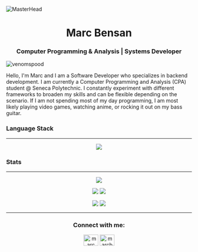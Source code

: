![MasterHead](https://i.pinimg.com/originals/99/cd/09/99cd0925c516b5d0a740dffd03c3e0df.gif)

<h1 align="center">Marc Bensan</h1>
<h3 align="center">Computer Programming & Analysis | Systems Developer</h3>

<p align="left"> <img src="https://komarev.com/ghpvc/?username=venomspood&label=Profile%20views&color=0e75b6&style=flat" alt="venomspood" /> </p>

Hello, I'm Marc and I am a Software Developer who specializes in backend development. I am currently a Computer Programming and Analysis (CPA) student @ Seneca Polytechnic. I constantly experiment with different frameworks to broaden my skills and can be flexible depending on the scenario. If I am not spending most of my day programming, I am most likely playing video games, watching anime, or rocking it out on my bass guitar.​​​​​​​

<h3 align="left">Language Stack</h3>
<hr>

<p align="center">
    <a href="https://skillicons.dev">
      <img src="https://skillicons.dev/icons?i=js,py,express,flask,react,nodejs,mongodb,tailwind,vscode,git,githubactions,mysql,cpp,c,aws,codepen,linux,bash,css,discord,github,html,regex,replit,stackoverflow,visualstudio,&perline=5" />
    </a>
</p>


<div>
    <h3 align="left">Stats</h3>
</div>
<hr>

<p align="center">
    <img src="http://github-profile-summary-cards.vercel.app/api/cards/profile-details?username=marcbensan&theme=darcula">
</p>

<p align="center">
    <img src="http://github-profile-summary-cards.vercel.app/api/cards/repos-per-language?username=marcbensan&theme=darcula">
    <img src="http://github-profile-summary-cards.vercel.app/api/cards/stats?username=marcbensan&theme=darcula">
</p>

<p align="center">
    <img src="http://github-profile-summary-cards.vercel.app/api/cards/productive-time?username=marcbensan&theme=darcula&utcOffset=8">
    <img src="http://github-profile-summary-cards.vercel.app/api/cards/most-commit-language?username=marcbensan&theme=darcula">
</p>



<hr>

<h3 align="center">Connect with me:</h3>
<p align="center">
<a href="https://www.linkedin.com/in/marc-bensan/" target="blank"><img align="center" src="https://raw.githubusercontent.com/rahuldkjain/github-profile-readme-generator/master/src/images/icons/Social/linked-in-alt.svg" alt="marc bensan" height="30" width="40" /></a>
<a href="https://instagram.com/marcbensan" target="blank"><img align="center" src="https://raw.githubusercontent.com/rahuldkjain/github-profile-readme-generator/master/src/images/icons/Social/instagram.svg" alt="marcbensan" height="30" width="40" /></a>
</p>
